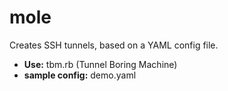 mole
====

Creates SSH tunnels, based on a YAML config file.

 - **Use:** tbm.rb (Tunnel Boring Machine)
 - **sample config:** demo.yaml
